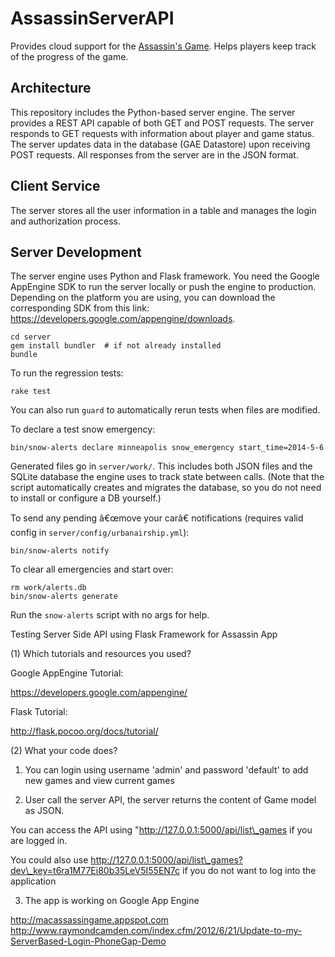 # AssassinServerAPI

Provides cloud support for the [Assassin's Game](http://en.wikipedia.org/wiki/Assassin_(game)). Helps players keep track of the progress of the game.

## Architecture

This repository includes the Python-based server engine. The server provides a REST API capable of both GET and POST requests.
The server responds to GET requests with information about player and game status. The server updates data in the database (GAE Datastore) upon receiving POST requests.
All responses from the server are in the JSON format.

## Client Service

The server stores all the user information in a table and manages the login and authorization process.

## Server Development

The server engine uses Python and Flask framework. You need the Google AppEngine SDK to run the server locally or push the engine to production.
Depending on the platform you are using, you can download the corresponding SDK from this link: https://developers.google.com/appengine/downloads.



    cd server
    gem install bundler  # if not already installed
    bundle

To run the regression tests:

    rake test

You can also run `guard` to automatically rerun tests when files are modified.

To declare a test snow emergency:

    bin/snow-alerts declare minneapolis snow_emergency start_time=2014-5-6

Generated files go in `server/work/`. This includes both JSON files and the SQLite database the engine uses to track state between calls. (Note that the script automatically creates and migrates the database, so you do not need to install or configure a DB yourself.)

To send any pending â€œmove your carâ€ notifications (requires valid config in `server/config/urbanairship.yml`):

    bin/snow-alerts notify

To clear all emergencies and start over:

    rm work/alerts.db
    bin/snow-alerts generate

Run the `snow-alerts` script with no args for help.




Testing Server Side API using Flask Framework for Assassin App

(1) Which tutorials and resources you used?

Google AppEngine Tutorial:

https://developers.google.com/appengine/ 

Flask Tutorial: 

http://flask.pocoo.org/docs/tutorial/

(2) What your code does?

1. You can login using username 'admin' and password 'default' to add new games and view current games

2. User call the server API, the server returns the content of Game model as JSON.

 You can access the API using "http://127.0.0.1:5000/api/list\_games if you are logged in.

 You could also use http://127.0.0.1:5000/api/list\_games?dev\_key=t6ra1M77Ei80b35LeV5I55EN7c
if you do not want to log into the application

3. The app is working on Google App Engine

http://macassassingame.appspot.com
http://www.raymondcamden.com/index.cfm/2012/6/21/Update-to-my-ServerBased-Login-PhoneGap-Demo


